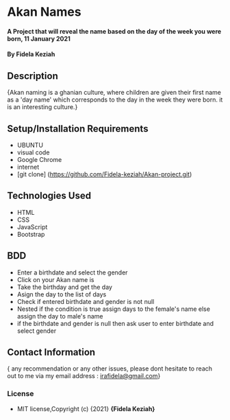 # Akan Names
#### A Project that will reveal the name based on the day of the week you were born, 11 January 2021
#### By **Fidela Keziah**
## Description
{Akan naming is a ghanian culture, where children are given their first name as a 'day name' which corresponds to the day in the week they were born. it is an interesting culture.}
## Setup/Installation Requirements
* UBUNTU
* visual code
* Google Chrome
* internet
* [git clone] (https://github.com/Fidela-keziah/Akan-project.git)
## Technologies Used
* HTML
* CSS
* JavaScript
* Bootstrap
## BDD
* Enter a birthdate and select the gender
* Click on your Akan name is
* Take the birthday and get the day
* Asign the day to the list of days
* Check if entered birthdate and gender is not null
* Nested if the condition is true assign days to the female's name else assign the day to male's name
* if the birthdate and gender is null then ask user to enter birthdate and select gender
## Contact Information
{ any recommendation or any other issues, please dont hesitate to reach out to me via my email address : irafidela@gmail.com}
### License
* MIT license,Copyright (c) {2021} **{Fidela Keziah}**